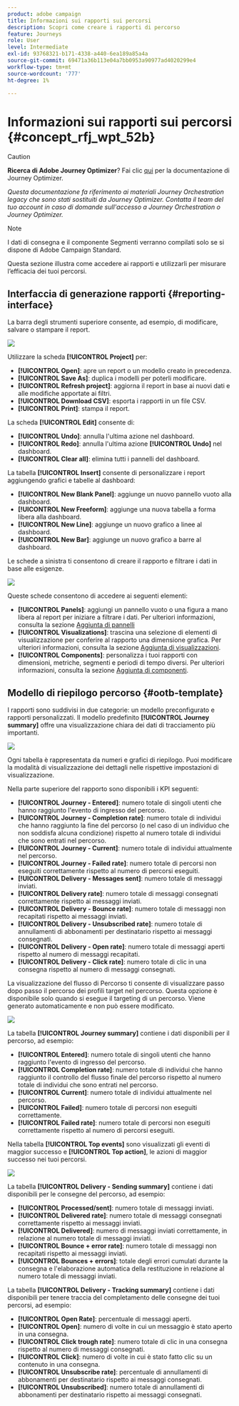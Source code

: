 ```yaml
---
product: adobe campaign
title: Informazioni sui rapporti sui percorsi
description: Scopri come creare i rapporti di percorso
feature: Journeys
role: User
level: Intermediate
exl-id: 93768321-b171-4338-a440-6ea189a85a4a
source-git-commit: 69471a36b113e04a7bb0953a90977ad4020299e4
workflow-type: tm+mt
source-wordcount: '777'
ht-degree: 1%

---
```


# Informazioni sui rapporti sui percorsi {#concept_rfj_wpt_52b}


>[!CAUTION]
>
>**Ricerca di Adobe Journey Optimizer**? Fai clic [qui](https://experienceleague.adobe.com/it/docs/journey-optimizer/using/ajo-home) per la documentazione di Journey Optimizer.
>
>
>_Questa documentazione fa riferimento ai materiali Journey Orchestration legacy che sono stati sostituiti da Journey Optimizer. Contatta il team del tuo account in caso di domande sull&#39;accesso a Journey Orchestration o Journey Optimizer._



>[!NOTE]
>
>I dati di consegna e il componente Segmenti verranno compilati solo se si dispone di Adobe Campaign Standard.

Questa sezione illustra come accedere ai rapporti e utilizzarli per misurare l’efficacia dei tuoi percorsi.

## Interfaccia di generazione rapporti {#reporting-interface}

La barra degli strumenti superiore consente, ad esempio, di modificare, salvare o stampare il report.

![](../assets/dynamic_report_toolbar.png)

Utilizzare la scheda **[!UICONTROL Project]** per:

* **[!UICONTROL Open]**: apre un report o un modello creato in precedenza.
* **[!UICONTROL Save As]**: duplica i modelli per poterli modificare.
* **[!UICONTROL Refresh project]**: aggiorna il report in base ai nuovi dati e alle modifiche apportate ai filtri.
* **[!UICONTROL Download CSV]**: esporta i rapporti in un file CSV.
* **[!UICONTROL Print]**: stampa il report.

La scheda **[!UICONTROL Edit]** consente di:

* **[!UICONTROL Undo]**: annulla l&#39;ultima azione nel dashboard.
* **[!UICONTROL Redo]**: annulla l&#39;ultima azione **[!UICONTROL Undo]** nel dashboard.
* **[!UICONTROL Clear all]**: elimina tutti i pannelli del dashboard.

La tabella **[!UICONTROL Insert]** consente di personalizzare i report aggiungendo grafici e tabelle al dashboard:

* **[!UICONTROL New Blank Panel]**: aggiunge un nuovo pannello vuoto alla dashboard.
* **[!UICONTROL New Freeform]**: aggiunge una nuova tabella a forma libera alla dashboard.
* **[!UICONTROL New Line]**: aggiunge un nuovo grafico a linee al dashboard.
* **[!UICONTROL New Bar]**: aggiunge un nuovo grafico a barre al dashboard.

Le schede a sinistra ti consentono di creare il rapporto e filtrare i dati in base alle esigenze.

![](../assets/dynamic_report_interface.png)

Queste schede consentono di accedere ai seguenti elementi:

* **[!UICONTROL Panels]**: aggiungi un pannello vuoto o una figura a mano libera al report per iniziare a filtrare i dati. Per ulteriori informazioni, consulta la sezione [Aggiunta di pannelli](../reporting/creating-your-journey-reports.md#adding-panels)
* **[!UICONTROL Visualizations]**: trascina una selezione di elementi di visualizzazione per conferire al rapporto una dimensione grafica. Per ulteriori informazioni, consulta la sezione [Aggiunta di visualizzazioni](../reporting/creating-your-journey-reports.md#adding-visualizations).
* **[!UICONTROL Components]**: personalizza i tuoi rapporti con dimensioni, metriche, segmenti e periodi di tempo diversi. Per ulteriori informazioni, consulta la sezione [Aggiunta di componenti](../reporting/creating-your-journey-reports.md#adding-components).

## Modello di riepilogo percorso {#ootb-template}

I rapporti sono suddivisi in due categorie: un modello preconfigurato e rapporti personalizzati.
Il modello predefinito **[!UICONTROL Journey summary]** offre una visualizzazione chiara dei dati di tracciamento più importanti.

![](../assets/dynamic_report_journey_8.png)

Ogni tabella è rappresentata da numeri e grafici di riepilogo. Puoi modificare la modalità di visualizzazione dei dettagli nelle rispettive impostazioni di visualizzazione.

Nella parte superiore del rapporto sono disponibili i KPI seguenti:

* **[!UICONTROL Journey - Entered]**: numero totale di singoli utenti che hanno raggiunto l&#39;evento di ingresso del percorso.
* **[!UICONTROL Journey - Completion rate]**: numero totale di individui che hanno raggiunto la fine del percorso (o nel caso di un individuo che non soddisfa alcuna condizione) rispetto al numero totale di individui che sono entrati nel percorso.
* **[!UICONTROL Journey - Current]**: numero totale di individui attualmente nel percorso.
* **[!UICONTROL Journey - Failed rate]**: numero totale di percorsi non eseguiti correttamente rispetto al numero di percorsi eseguiti.
* **[!UICONTROL Delivery - Messages sent]**: numero totale di messaggi inviati.
* **[!UICONTROL Delivery rate]**: numero totale di messaggi consegnati correttamente rispetto ai messaggi inviati.
* **[!UICONTROL Delivery - Bounce rate]**: numero totale di messaggi non recapitati rispetto ai messaggi inviati.
* **[!UICONTROL Delivery - Unsubscribed rate]**: numero totale di annullamenti di abbonamenti per destinatario rispetto ai messaggi consegnati.
* **[!UICONTROL Delivery - Open rate]**: numero totale di messaggi aperti rispetto al numero di messaggi recapitati.
* **[!UICONTROL Delivery - Click rate]**: numero totale di clic in una consegna rispetto al numero di messaggi consegnati.

La visualizzazione del flusso di Percorso ti consente di visualizzare passo dopo passo il percorso dei profili target nel percorso. Questa opzione è disponibile solo quando si esegue il targeting di un percorso. Viene generato automaticamente e non può essere modificato.

![](../assets/dynamic_report_journey_10.png)

La tabella **[!UICONTROL Journey summary]** contiene i dati disponibili per il percorso, ad esempio:

* **[!UICONTROL Entered]**: numero totale di singoli utenti che hanno raggiunto l&#39;evento di ingresso del percorso.
* **[!UICONTROL Completion rate]**: numero totale di individui che hanno raggiunto il controllo del flusso finale del percorso rispetto al numero totale di individui che sono entrati nel percorso.
* **[!UICONTROL Current]**: numero totale di individui attualmente nel percorso.
* **[!UICONTROL Failed]**: numero totale di percorsi non eseguiti correttamente.
* **[!UICONTROL Failed rate]**: numero totale di percorsi non eseguiti correttamente rispetto al numero di percorsi eseguiti.

Nella tabella **[!UICONTROL Top events]** sono visualizzati gli eventi di maggior successo e **[!UICONTROL Top action]**, le azioni di maggior successo nei tuoi percorsi.

![](../assets/dynamic_report_journey_11.png)

La tabella **[!UICONTROL Delivery - Sending summary]** contiene i dati disponibili per le consegne del percorso, ad esempio:

* **[!UICONTROL Processed/sent]**: numero totale di messaggi inviati.
* **[!UICONTROL Delivered rate]**: numero totale di messaggi consegnati correttamente rispetto ai messaggi inviati.
* **[!UICONTROL Delivered]**: numero di messaggi inviati correttamente, in relazione al numero totale di messaggi inviati.
* **[!UICONTROL Bounce + error rate]**: numero totale di messaggi non recapitati rispetto ai messaggi inviati.
* **[!UICONTROL Bounces + errors]**: totale degli errori cumulati durante la consegna e l&#39;elaborazione automatica della restituzione in relazione al numero totale di messaggi inviati.

La tabella **[!UICONTROL Delivery - Tracking summary]** contiene i dati disponibili per tenere traccia del completamento delle consegne dei tuoi percorsi, ad esempio:

* **[!UICONTROL Open Rate]**: percentuale di messaggi aperti.
* **[!UICONTROL Open]**: numero di volte in cui un messaggio è stato aperto in una consegna.
* **[!UICONTROL Click trough rate]**: numero totale di clic in una consegna rispetto al numero di messaggi consegnati.
* **[!UICONTROL Click]**: numero di volte in cui è stato fatto clic su un contenuto in una consegna.
* **[!UICONTROL Unsubscribe rate]**: percentuale di annullamenti di abbonamenti per destinatario rispetto ai messaggi consegnati.
* **[!UICONTROL Unsubscribed]**: numero totale di annullamenti di abbonamenti per destinatario rispetto ai messaggi consegnati.
